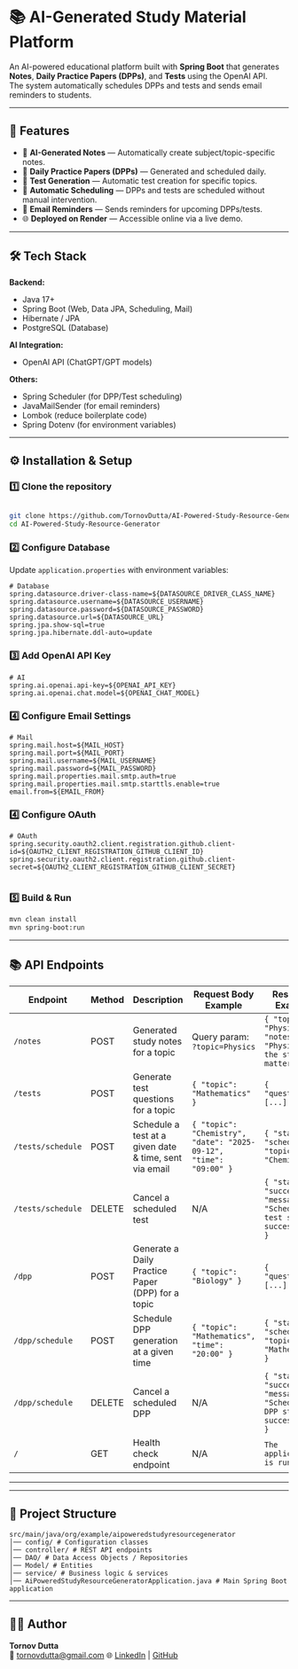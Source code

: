 # 📚 AI-Generated Study Material Platform

An AI-powered educational platform built with **Spring Boot** that generates **Notes**, **Daily Practice Papers (DPPs)**, and **Tests** using the OpenAI API.  
The system automatically schedules DPPs and tests and sends email reminders to students.

---

## 🚀 Features

- 🤖 **AI-Generated Notes** — Automatically create subject/topic-specific notes.
- 📄 **Daily Practice Papers (DPPs)** — Generated and scheduled daily.
- 📝 **Test Generation** — Automatic test creation for specific topics.
- 📅 **Automatic Scheduling** — DPPs and tests are scheduled without manual intervention.
- 📧 **Email Reminders** — Sends reminders for upcoming DPPs/tests.
- 🌐 **Deployed on Render** — Accessible online via a live demo.

---

## 🛠 Tech Stack

**Backend:**
- Java 17+
- Spring Boot (Web, Data JPA, Scheduling, Mail)
- Hibernate / JPA
- PostgreSQL (Database)

**AI Integration:**
- OpenAI API (ChatGPT/GPT models)

**Others:**
- Spring Scheduler (for DPP/Test scheduling)
- JavaMailSender (for email reminders)
- Lombok (reduce boilerplate code)
- Spring Dotenv (for environment variables)

---

## ⚙️ Installation & Setup

### 1️⃣ Clone the repository
```bash

git clone https://github.com/TornovDutta/AI-Powered-Study-Resource-Generator.git
cd AI-Powered-Study-Resource-Generator

```

### 2️⃣ Configure Database
Update `application.properties`  with environment variables:

```properties
# Database
spring.datasource.driver-class-name=${DATASOURCE_DRIVER_CLASS_NAME}
spring.datasource.username=${DATASOURCE_USERNAME}
spring.datasource.password=${DATASOURCE_PASSWORD}
spring.datasource.url=${DATASOURCE_URL}
spring.jpa.show-sql=true
spring.jpa.hibernate.ddl-auto=update

```

### 3️⃣ Add OpenAI API Key
```properties
# AI
spring.ai.openai.api-key=${OPENAI_API_KEY}
spring.ai.openai.chat.model=${OPENAI_CHAT_MODEL}

```

### 4️⃣ Configure Email Settings
```properties
# Mail
spring.mail.host=${MAIL_HOST}
spring.mail.port=${MAIL_PORT}
spring.mail.username=${MAIL_USERNAME}
spring.mail.password=${MAIL_PASSWORD}
spring.mail.properties.mail.smtp.auth=true
spring.mail.properties.mail.smtp.starttls.enable=true
email.from=${EMAIL_FROM}

```

### 4️⃣ Configure OAuth
```properties
# OAuth
spring.security.oauth2.client.registration.github.client-id=${OAUTH2_CLIENT_REGISTRATION_GITHUB_CLIENT_ID}
spring.security.oauth2.client.registration.github.client-secret=${OAUTH2_CLIENT_REGISTRATION_GITHUB_CLIENT_SECRET}


```

### 5️⃣ Build & Run
```bash
mvn clean install
mvn spring-boot:run
```

---

## 📚 API Endpoints

| Endpoint            | Method | Description                                            | Request Body Example                                                                 | Response Example |
|---------------------|--------|--------------------------------------------------------|---------------------------------------------------------------------------------------|-----------------|
| `/notes`            | POST   | Generated study notes for a topic                      | Query param: `?topic=Physics`                                                         | `{ "topic": "Physics", "notes": "Physics is the study of matter..." }` |
| `/tests`            | POST   | Generate test questions for a topic                    | `{ "topic": "Mathematics" }`                                                          | `{ "questions": [...] }` |
| `/tests/schedule`   | POST   | Schedule a test at a given date & time, sent via email | `{ "topic": "Chemistry", "date": "2025-09-12", "time": "09:00" }`                     | `{ "status": "scheduled", "topic": "Chemistry" }` |
| `/tests/schedule`   | DELETE | Cancel a scheduled test                                | N/A                                                                                   | `{ "status": "success", "message": "Scheduled test stopped successfully" }` |
| `/dpp`              | POST   | Generate a Daily Practice Paper (DPP) for a topic      | `{ "topic": "Biology" }`                                                              | `{ "questions": [...] }` |
| `/dpp/schedule`     | POST   | Schedule DPP generation at a given time                | `{ "topic": "Mathematics", "time": "20:00" }`                                         | `{ "status": "scheduled", "topic": "Mathematics" }` |
| `/dpp/schedule`     | DELETE | Cancel a scheduled DPP                                 | N/A                                                                                   | `{ "status": "success", "message": "Scheduled DPP stopped successfully" }` |
| `/`                 | GET    | Health check endpoint                                  | N/A                                                                                   | `The application is running` |

---


---

## 📂 Project Structure
```
src/main/java/org/example/aipoweredstudyresourcegenerator
│── config/ # Configuration classes 
│── controller/ # REST API endpoints
│── DAO/ # Data Access Objects / Repositories
│── Model/ # Entities 
│── service/ # Business logic & services
│── AiPoweredStudyResourceGeneratorApplication.java # Main Spring Boot application
```

---



## 👨‍💻 Author
**Tornov Dutta**  
📧 tornovdutta@gmail.com 
🌐 [LinkedIn](https://www.linkedin.com/in/tornov-dutta/) | [GitHub](https://github.com/TornovDutta)
